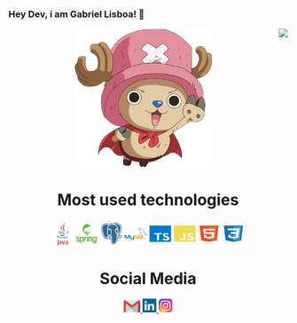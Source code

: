 ### Hey Dev, i am Gabriel Lisboa! 👋
<div>
  <img align="right" height="160em" src="https://github-readme-stats.vercel.app/api/top-langs/?username=LisboaDev23&layout=compact&langs_count=16&theme=react"/>
</div>

<div  align="center">
   <div style="display:inline_block">
    <img align="" height="250" alt="chopper" src="./png-transparent-one-piece-toni-toni-chopper-tony-tony-chopper-monkey-d-luffy-one-piece-pirate-warriors-anime-chopper-manga-chibi-piracy-thumbnail.png">
    <h1 align="center" style = "border:none">Most used technologies</h1>
    <img align="center" height="43" width="40" alt="java-icon" src="https://raw.githubusercontent.com/devicons/devicon/6910f0503efdd315c8f9b858234310c06e04d9c0/icons/java/java-original-wordmark.svg" >
    <img align="center" height="50" width="40" alt="spring-icon" src="https://raw.githubusercontent.com/devicons/devicon/6910f0503efdd315c8f9b858234310c06e04d9c0/icons/spring/spring-original-wordmark.svg" >
    <img align="center" height="40" width="40" alt="postgre-icon" src="https://raw.githubusercontent.com/devicons/devicon/6910f0503efdd315c8f9b858234310c06e04d9c0/icons/postgresql/postgresql-plain.svg" >
    <img align="center" height="40" width="40" alt="mysql-icon" src="https://raw.githubusercontent.com/devicons/devicon/6910f0503efdd315c8f9b858234310c06e04d9c0/icons/mysql/mysql-original-wordmark.svg" >
    <img align="center" height="30" width="40" alt="js-icon"  src="https://raw.githubusercontent.com/devicons/devicon/6910f0503efdd315c8f9b858234310c06e04d9c0/icons/typescript/typescript-original.svg">
    <img align="center" height="30" width="40" alt="js-icon"  src="https://raw.githubusercontent.com/devicons/devicon/master/icons/javascript/javascript-plain.svg">
    <img align="center" height="30" width="40" alt="html-icon" src="https://raw.githubusercontent.com/devicons/devicon/master/icons/html5/html5-original.svg">
    <img align="center" height="30" width="40" alt="css-icon" src="https://raw.githubusercontent.com/devicons/devicon/master/icons/css3/css3-original.svg">
   </div>

   <h1 align="center">Social Media</h1>
    <a href = "mailto: gabriel.lisboadv@gmail.com">
      <img width="30" src="gmail.svg">
    </a>
    <a href = "https://www.linkedin.com/in/gabriel-pereira-lisboa-01703229b/">
      <img width="25" src="linkedin.svg">
    </a>
    <a href = "https://www.instagram.com/gb.lisboa_/">
      <img width="25" src="instagram.png">
    </a>
</div>
